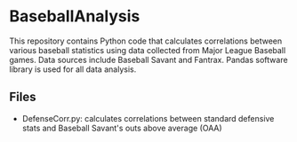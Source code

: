 # BaseballAnalysis
This repository contains Python code that calculates correlations between various baseball statistics using data collected from Major League Baseball games. Data sources include Baseball Savant and Fantrax. Pandas software library is used for all data analysis.

## Files
- DefenseCorr.py: calculates correlations between standard defensive stats and Baseball Savant's outs above average (OAA)